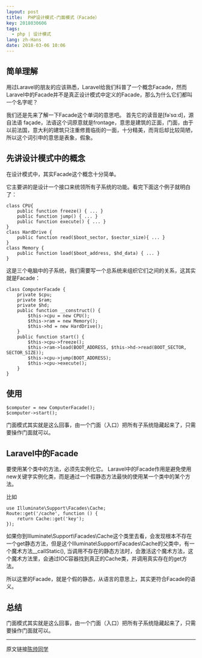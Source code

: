 ```yaml
---
layout: post
title:  PHP设计模式-门面模式（Facade）
key: 2018030606
tags:
  - php | 设计模式
lang: zh-Hans
date: 2018-03-06 10:06
---
```


## 简单理解

用过Laravel的朋友的应该熟悉，Laravel给我们科普了一个概念Facade，然而Laravel中的Facade并不是真正设计模式中定义的Facade，那么为什么它们都叫一个名字呢？

我们还是先来了解一下Facade这个单词的意思吧。
首先它的读音是[fəˈsɑːd]，源自法语 façade，法语这个词原意就是frontage，意思是建筑的正面，门面，由于以前法国，意大利的建筑只注重修葺临街的一面，十分精美，而背后却比较简陋，所以这个词引申的意思是表象，假象。

## 先讲设计模式中的概念

在设计模式中，其实Facade这个概念十分简单。

它主要讲的是设计一个接口来统领所有子系统的功能。看完下面这个例子就明白了：

```$xslt
class CPU{
    public function freeze() { ... }
    public function jump() { ... }
    public function execute() { ... }
}
class HardDrive {
    public function read($boot_sector, $sector_size){ ... }
}
class Memory {
    public function load($boot_address, $hd_data) { ... }
}
```

这是三个电脑中的子系统，我们需要写一个总系统来组织它们之间的关系，这其实就是Facade：

```$xslt
class ComputerFacade {
    private $cpu;
    private $ram;
    private $hd;
    public function __construct() {
        $this->cpu = new CPU();
        $this->ram = new Memory();
        $this->hd = new HardDrive();
    }
    public function start() {
        $this->cpu->freeze();
        $this->ram->load(BOOT_ADDRESS, $this->hd->read(BOOT_SECTOR, SECTOR_SIZE));
        $this->cpu->jump(BOOT_ADDRESS);
        $this->cpu->execute();
    }
}
```

## 使用

```$xslt
$computer = new ComputerFacade();
$computer->start();
```

门面模式其实就是这么回事，由一个门面（入口）把所有子系统隐藏起来了，只需要操作门面就可以。

## Laravel中的Facade

要使用某个类中的方法，必须先实例化它。
Laravel中的Facade作用是避免使用new关键字实例化类，而是通过一个假静态方法最快的使用某一个类中的某个方法。

比如

```$xslt
use Illuminate\Support\Facades\Cache;
Route::get('/cache', function () {
    return Cache::get('key');
});
```

如果你到Illuminate\Support\Facades\Cache这个类里去看，会发现根本不存在一个get静态方法，但是这个Illuminate\Support\Facades\Cache的父类中，有一个魔术方法__callStatic(), 当调用不存在的静态方法时，会激活这个魔术方法，这个魔术方法里，会通过IOC容器找到真正的Cache类，并调用真实存在的get方法。

所以这里的Facade，就是个假的静态，从语言的意思上，其实更符合Facade的语义。

## 总结
门面模式其实就是这么回事，由一个门面（入口）把所有子系统隐藏起来了，只需要操作门面就可以。


***

原文链接[陈帅同学](http://imshuai.cn/php/130.html)

